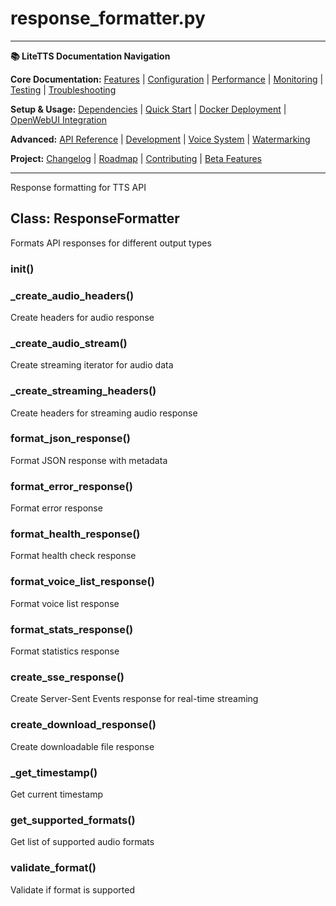 # response_formatter.py

---
**📚 LiteTTS Documentation Navigation**

**Core Documentation:** [Features](../../../../../FEATURES.md) | [Configuration](../../../../../CONFIGURATION.md) | [Performance](../../../../../PERFORMANCE.md) | [Monitoring](../../../../../MONITORING.md) | [Testing](../../../../../TESTING.md) | [Troubleshooting](../../../../../TROUBLESHOOTING.md)

**Setup & Usage:** [Dependencies](../../../../../DEPENDENCIES.md) | [Quick Start](../../../../../usage/QUICK_START_COMMANDS.md) | [Docker Deployment](../../../../../usage/DOCKER-DEPLOYMENT.md) | [OpenWebUI Integration](../../../../../usage/OPENWEBUI-INTEGRATION.md)

**Advanced:** [API Reference](../../../../API_REFERENCE.md) | [Development](../../../../../development/README.md) | [Voice System](../../../../../voices/README.md) | [Watermarking](../../../../../WATERMARKING.md)

**Project:** [Changelog](../../../../../CHANGELOG.md) | [Roadmap](../../../../../ROADMAP.md) | [Contributing](../../../../../CONTRIBUTIONS.md) | [Beta Features](../../../../../BETA_FEATURES.md)

---


Response formatting for TTS API


## Class: ResponseFormatter

Formats API responses for different output types

### __init__()

### _create_audio_headers()

Create headers for audio response

### _create_audio_stream()

Create streaming iterator for audio data

### _create_streaming_headers()

Create headers for streaming audio response

### format_json_response()

Format JSON response with metadata

### format_error_response()

Format error response

### format_health_response()

Format health check response

### format_voice_list_response()

Format voice list response

### format_stats_response()

Format statistics response

### create_sse_response()

Create Server-Sent Events response for real-time streaming

### create_download_response()

Create downloadable file response

### _get_timestamp()

Get current timestamp

### get_supported_formats()

Get list of supported audio formats

### validate_format()

Validate if format is supported

